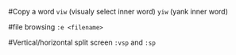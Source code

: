 #Copy a word
`viw` (visualy select inner word)
`yiw` (yank inner word)

#file browsing
`:e <filename>`

#Vertical/horizontal split screen
`:vsp` and `:sp`
